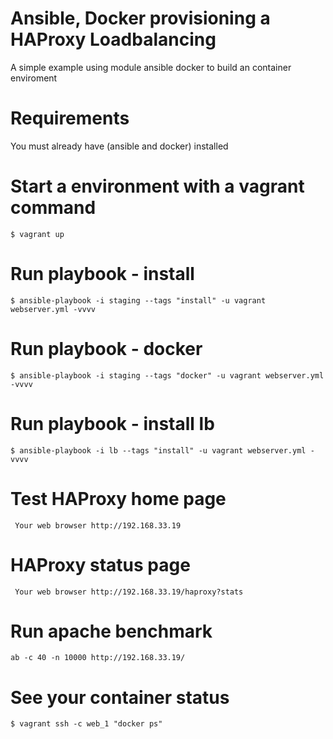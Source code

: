 # Ansible, Docker provisioning a HAProxy Loadbalancing

A simple example using module ansible docker to build an container enviroment

# Requirements

You must already have (ansible and docker) installed

# Start a environment with a vagrant command

``$ vagrant up``

# Run  playbook - install

``$ ansible-playbook -i staging --tags "install" -u vagrant webserver.yml -vvvv``

# Run  playbook -  docker

``$ ansible-playbook -i staging --tags "docker" -u vagrant webserver.yml -vvvv``

# Run  playbook - install lb

``$ ansible-playbook -i lb --tags "install" -u vagrant webserver.yml -vvvv``

# Test HAProxy home page

`` Your web browser http://192.168.33.19``

# HAProxy status page

`` Your web browser http://192.168.33.19/haproxy?stats``

# Run apache benchmark

`` ab -c 40 -n 10000 http://192.168.33.19/ ``


# See your container status

``$ vagrant ssh -c web_1 "docker ps"``
